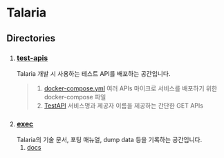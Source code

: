 # Talaria

## Directories

1. ###  [test-apis](test-apis/README.md)
    Talaria 개발 시 사용하는 테스트 API를 배포하는 공간입니다.
    > 1. [docker-compose.yml](docker-compose.yml)
    >    여러 APIs 마이크로 서비스를 배포하기 위한 docker-compose 파일
    > 2. [TestAPI](TestAPI/README.md)
    >    서비스명과 제공자 이름을 제공하는 간단한 GET APIs 
2. ###  [exec](exec/README.md)
    Talaria의 기술 문서, 포팅 매뉴얼, dump data 등을 기록하는 공간입니다.
    1. [docs](exec/docs/README.md)
